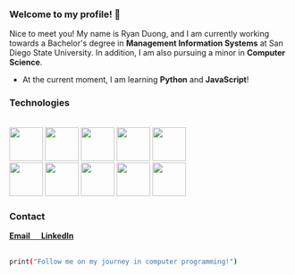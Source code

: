 ### Welcome to my profile! 👋


Nice to meet you! My name is Ryan Duong, and I am currently working towards a Bachelor's degree in **Management Information Systems** at San Diego State University. In addition, I am also pursuing a minor in **Computer Science**.

- At the current moment, I am learning **Python** and **JavaScript**! 



### Technologies



<p align="left">
  <br>
  <img src="https://user-images.githubusercontent.com/109021644/226516732-9255ca2a-31c5-4a3a-ab12-d6f49407d5a3.svg" width="60">
  <img src="https://user-images.githubusercontent.com/109021644/226517154-567fa87b-9076-4886-ab23-e169ac407244.svg" width="60">
  <img src="https://user-images.githubusercontent.com/109021644/226517210-d437fbbb-a9c4-4470-b890-89e28eb0d376.svg" width="60">
  <img src="https://user-images.githubusercontent.com/109021644/226517392-d987202a-0078-4040-9d80-90daf453039c.svg" width="60">
  <img src="https://user-images.githubusercontent.com/109021644/226517473-d83249a0-20b7-42a3-903a-64ac43a3600a.svg" width="60">
  <br>
  <img src="https://user-images.githubusercontent.com/109021644/226517277-15845455-8f44-41b9-bae4-c1e4237cc946.svg" width="60">
  <img src="https://user-images.githubusercontent.com/109021644/226517339-7545bdb3-3668-463b-b25f-fc93e7665fdd.svg" width="60">
  <img src="https://user-images.githubusercontent.com/109021644/226517517-1dea6463-87cf-411d-8588-4fa01991d60b.svg" width="60">
  <img src="https://user-images.githubusercontent.com/109021644/226517533-87a61a25-5cc8-4579-b326-7c962f09c339.svg" width="60">
  <img src="https://user-images.githubusercontent.com/109021644/226523142-0bd7fb73-c8b9-4bce-8a2b-d21ed83c120d.svg" width="60">
</p>

### Contact

<b>
  <a style="font-weight: bold" href="mailto:ryannduong@gmail.com"> Email‎ ‎ ‎ ‎ ‎ ‎ </a>
  <a style="font-weight: bold" href="https://www.linkedin.com/in/ryanhduong/"> LinkedIn </a>
</b>

<br>
<br>

```bash
print("Follow me on my journey in computer programming!")
```



